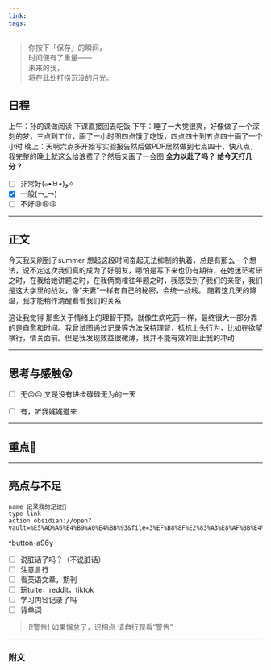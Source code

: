 ```yaml
---
link: 
tags:
---
```


> 你按下「保存」的瞬间，  
> 时间便有了重量——  
> 未来的我，  
> 将在此处打捞沉没的月光。  


## 日程
上午：孙的课做阅读
下课直接回去吃饭
下午：睡了一大觉很爽，好像做了一个深刻的梦，三点到工位，画了一小时图四点饿了吃饭，四点四十到五点四十画了一个小时
晚上：天啊六点多开始写实验报告然后做PDF居然做到七点四十，快八点，我完整的晚上就这么给浪费了？然后又画了一会图
**全力以赴了吗？**
**给今天打几分？**
- [ ] 非常好(๑•̀ㅂ•́)و✧
- [x] 一般(￢_￢)
- [ ] 不好😩😩😩

---

## 正文

今天我又刷到了summer
想起这段时间奋起无法抑制的执着，总是有那么一个想法，说不定这次我们真的成为了好朋友，哪怕是写下来也仍有期待，在她迷茫考研之时，在我给她讲题之时，在我俩商榷往年题之时，我感受到了我们的亲密，我们是这大学里的战友，像“夫妻”一样有自己的秘密，会统一战线。
随着这几天的降温，我才能稍作清醒看看我们的关系

这让我觉得
那些关于情绪上的理智干预，就像生病吃药一样，最终很大一部分靠的是自愈和时间。我曾试图通过记录等方法保持理智，抵抗上头行为，比如在欲望横行，情关面前。但是我发现效益很微薄，我并不能有效的阻止我的冲动

---
## 思考与感触😲
- [ ] 无😔😔
 又是没有进步碌碌无为的一天
- [ ] 有，听我娓娓道来


---
## 重点🦊


---
## 亮点与不足
```button
name 记录我的足迹👣
type link
action obsidian://open?vault=%E5%AD%A6%E4%B9%A0%E4%BB%93&file=3%EF%B8%8F%E2%83%A3%E8%AF%BB%E4%B8%87%E5%8D%B7%E4%B9%A6%2F2.%E5%AD%A6%E4%B9%A0%2F%E8%8B%B1%E8%AF%AD%2F%E8%AE%B0%E5%BD%95
```
^button-a96y
- [ ] 说脏话了吗？（不说脏话）
- [ ] 注意言行
- [ ] 看英语文章，期刊
- [ ] 玩tuite，reddit，tiktok
- [ ] 学习内容记录了吗
- [ ] 背单词

> [!警告]
> 如果懈怠了，识相点
> 请自行观看“警告”

---
### 附文

